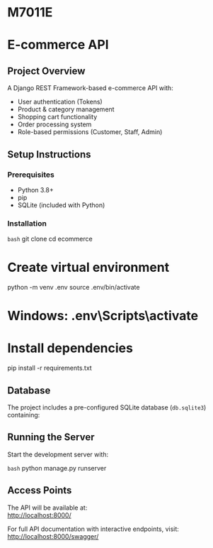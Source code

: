 # M7011E

# E-commerce API

## Project Overview
A Django REST Framework-based e-commerce API with:
- User authentication (Tokens)
- Product & category management  
- Shopping cart functionality
- Order processing system
- Role-based permissions (Customer, Staff, Admin)

## Setup Instructions

### Prerequisites
- Python 3.8+
- pip
- SQLite (included with Python)

### Installation
```bash```
git clone <repository-url>
cd ecommerce

# Create virtual environment
python -m venv .env
source .env/bin/activate  
# Windows: .env\Scripts\activate

# Install dependencies
pip install -r requirements.txt

## Database

The project includes a pre-configured SQLite database (`db.sqlite3`) containing:

## Running the Server

Start the development server with:

```bash```
python manage.py runserver

## Access Points

The API will be available at:  
[http://localhost:8000/](http://localhost:8000/)

For full API documentation with interactive endpoints, visit:  
[http://localhost:8000/swagger/](http://localhost:8000/swagger/)
